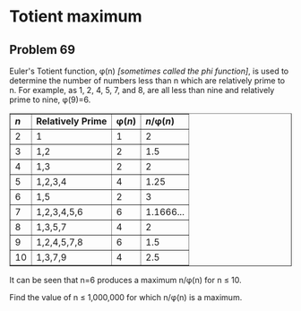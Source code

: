 Totient maximum
===============

## Problem 69

Euler's Totient function, φ(n) *[sometimes called the phi function]*, is used to determine the number of numbers less than n which are relatively prime to n. For example, as 1, 2, 4, 5, 7, and 8, are all less than nine and relatively prime to nine, φ(9)=6.

<table border="1">
    <tbody>
        <tr>
            <td><b><i>n</i></b></td>
            <td><b>Relatively Prime</b></td>
            <td><b>φ(<i>n</i>)</b></td>
            <td><b><i>n</i>/φ(<i>n</i>)</b></td>
        </tr>
        <tr>
            <td>2</td>
            <td>1</td>
            <td>1</td>
            <td>2</td>
        </tr>
        <tr>
            <td>3</td>
            <td>1,2</td>
            <td>2</td>
            <td>1.5</td>
        </tr>
        <tr>
            <td>4</td>
            <td>1,3</td>
            <td>2</td>
            <td>2</td>
        </tr>
        <tr>
            <td>5</td>
            <td>1,2,3,4</td>
            <td>4</td>
            <td>1.25</td>
        </tr>
        <tr>
            <td>6</td>
            <td>1,5</td>
            <td>2</td>
            <td>3</td>
        </tr>
        <tr>
            <td>7</td>
            <td>1,2,3,4,5,6</td>
            <td>6</td>
            <td>1.1666...</td>
        </tr>
        <tr>
            <td>8</td>
            <td>1,3,5,7</td>
            <td>4</td>
            <td>2</td>
        </tr>
        <tr>
            <td>9</td>
            <td>1,2,4,5,7,8</td>
            <td>6</td>
            <td>1.5</td>
        </tr>
        <tr>
            <td>10</td>
            <td>1,3,7,9</td>
            <td>4</td>
            <td>2.5</td>
        </tr>
    </tbody>
</table>

It can be seen that n=6 produces a maximum n/φ(n) for n ≤ 10.

Find the value of n ≤ 1,000,000 for which n/φ(n) is a maximum.
